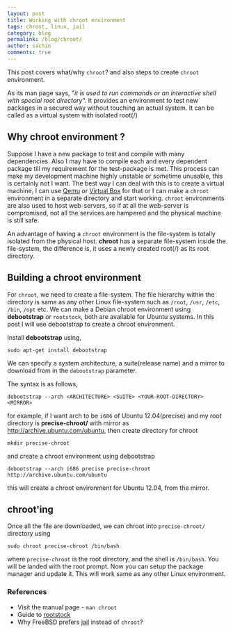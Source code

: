 ```yaml
---
layout: post
title: Working with chroot environment
tags: chroot, linux, jail
category: blog
permalink: /blog/chroot/
author: sachin
comments: true
---
```


This post covers what/why `chroot`? and also steps to create `chroot`
environment.

As its man page says, "*it is used to run commands or an interactive
shell with special root directory*". It provides an environment to
test new packages in a secured way without touching an actual system.
It can be called as a virtual system with isolated root(/)

## Why chroot environment ?

Suppose I have a new package to test and compile with many
dependencies. Also I may have to compile each and every dependent
package till my requirement for the test-package is met. This process
can make my development machine highly unstable or sometime unusable,
this is certainly not I want. The best way I can deal with this is to
create a virtual machine, I can use
[Qemu](http://wiki.qemu.org/Main_Page) or
[Virtual Box](https://www.virtualbox.org/) for that or I can make a
`chroot` environment in a separate directory and start working.
`chroot` environments are also used to host web-servers, so if at all
the web-server is compromised, not all the services are hampered and
the physical machine is still safe.

An advantage of having a `chroot` environment is the file-system is
totally isolated from the physical host. **chroot** has a separate
file-system inside the file-system, the difference is, it uses a newly
created root(/) as its root directory.

## Building a chroot environment

For `chroot`, we need to create a file-system. The file hierarchy
within the directory is same as any other Linux file-system
such as `/root`, `/usr`, `/etc`, `/bin`, `/opt` etc.
We can make a Debian chroot environment using **debootstrap** or
`rootstock`, both are available for Ubuntu systems.
In this post I will use debootstrap to create a chroot
environment.

Install **debootstrap** using,

    sudo apt-get install debootstrap

We can specify a system architecture, a suite(release name) and a
mirror to download from in the `debootstrap` parameter.

The syntax is as follows,

    debootstrap --arch <ARCHITECTURE> <SUITE> <YOUR-ROOT-DIRECTORY> <MIRROR>

for example, if I want arch to be `i686` of Ubuntu 12.04(precise)
and my root directory is **precise-chroot/** with mirror as
<http://archive.ubuntu.com/ubuntu>, then create directory for chroot

    mkdir precise-chroot

and create a chroot environment using debootstrap

    debootstrap --arch i686 precise precise-chroot http://archive.ubuntu.com/ubuntu

this will create a chroot environment for Ubuntu 12.04, from the
mirror.

## chroot'ing

Once all the file are downloaded, we can chroot into
`precise-chroot/` directory using

    sudo chroot precise-chroot /bin/bash

where `precise-chroot` is the root directory, and the shell is
`/bin/bash`. You will be landed with the root prompt. Now you can
setup the package manager and update it. This will work same as any
other Linux environment.

### References

-   Visit the manual page - `man chroot`
-   Guide to [rootstock](http://technoreview.net/2011/10/using-rootstock.html)
-   Why FreeBSD prefers [jail](http://www.freebsd.org/doc/en_US.ISO8859-1/books/handbook/jails-intro.html) instead of `chroot`?
